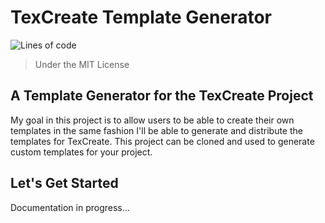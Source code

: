 # TexCreate Template Generator 

![Lines of code](https://img.shields.io/tokei/lines/github/MKProj/texcgen)

> Under the MIT License 

## A Template Generator for the TexCreate Project 

My goal in this project is to allow users to be able to create their own templates in the same fashion I'll be able 
to generate and distribute the templates for TexCreate. This project can be cloned and used to generate custom templates for your project. 

## Let's Get Started 

Documentation in progress...
